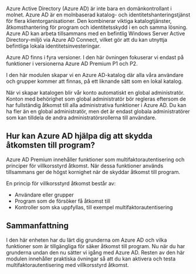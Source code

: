Azure Active Directory (Azure AD) är inte bara en domänkontrollant i molnet. Azure AD är en molnbaserad katalog- och identitetshanteringstjänst för flera klientorganisationer. Den kombinerar viktiga katalogtjänster, åtkomsthantering för program och identitetsskydd i en och samma lösning. Azure AD kan arbeta tillsammans med en befintlig Windows Server Active Directory-miljö via Azure AD Connect, vilket gör att du kan utnyttja befintliga lokala identitetsinvesteringar.

Azure AD finns i fyra versioner. I den här övningen fokuserar vi endast på funktioner i versionerna Azure AD Premium P1 och P2.

I den här modulen skapar vi en Azure AD-katalog där alla våra användare och grupper kommer att finnas, på ett liknande sätt som en lokal katalog.

När vi skapar katalogen blir vår konto automatiskt en global administratör. Konton med behörighet som global administratör bör regleras eftersom de har fullständig åtkomst till alla administrativa funktioner i Azure AD. Du kan ha fler än en global administratör, men det är endast globala administratörer som kan tilldela de andra administratörsrollerna till användare.

## <a name="how-can-azure-ad-help-you-protect-access-to-applications"></a>Hur kan Azure AD hjälpa dig att skydda åtkomsten till program?

Azure AD Premium innehåller funktioner som multifaktorautentisering och principer för villkorsstyrd åtkomst. När dessa funktioner används tillsammans ger de högst kornighet när de skyddar åtkomst till program.

En princip för villkorsstyrd åtkomst består av:

- Användare eller grupper
- Program som de försöker få åtkomst till
- Kontroller som ska uppfyllas, till exempel multifaktorautentisering

## <a name="summary"></a>Sammanfattning

I den här enheten har du lärt dig grunderna om Azure AD och vilka funktioner som är tillgängliga för säker åtkomst till program. Nu när du har grunderna undan den nu sätter vi igång med Azure AD. Resten av den här modulen innehåller praktiska övningar så att du kan aktivera och testa multifaktorautentisering med villkorsstyrd åtkomst.
